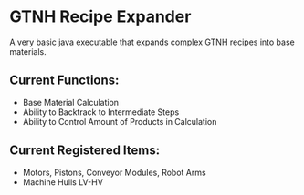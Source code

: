 # GTNH Recipe Expander

A very basic java executable that expands complex GTNH recipes into base materials.

## Current Functions:

 - Base Material Calculation
 - Ability to Backtrack to Intermediate Steps
 - Ability to Control Amount of Products in Calculation

## Current Registered Items:
 
 - Motors, Pistons, Conveyor Modules, Robot Arms
 - Machine Hulls LV-HV